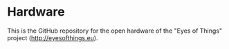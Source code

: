 # Hardware
This is the GitHub repository for the open hardware of the "Eyes of Things" project (http://eyesofthings.eu).
